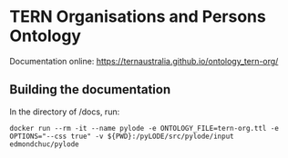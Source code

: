# TERN Organisations and Persons Ontology

Documentation online: https://ternaustralia.github.io/ontology_tern-org/


## Building the documentation

In the directory of /docs, run:

```
docker run --rm -it --name pylode -e ONTOLOGY_FILE=tern-org.ttl -e OPTIONS="--css true" -v ${PWD}:/pyLODE/src/pylode/input edmondchuc/pylode
```